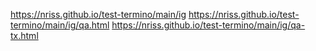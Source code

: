  https://nriss.github.io/test-termino/main/ig
 https://nriss.github.io/test-termino/main/ig/qa.html
 https://nriss.github.io/test-termino/main/ig/qa-tx.html
